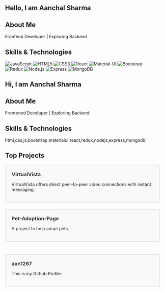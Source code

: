 ## Hello, I am Aanchal Sharma



## About Me

Frontend Developer | Exploring Backend 

## Skills & Technologies
![JavaScript](https://img.shields.io/badge/JavaScript-F7DF1E?style=flat-square&logo=javascript&logoColor=white)
![HTML5](https://img.shields.io/badge/HTML5-E34F26?style=flat-square&logo=html5&logoColor=white)
![CSS3](https://img.shields.io/badge/CSS3-1572B6?style=flat-square&logo=css3&logoColor=white)
![React](https://img.shields.io/badge/React-61DAFB?style=flat-square&logo=react&logoColor=black)
![Material-UI](https://img.shields.io/badge/Material%20UI-007FFF?style=flat-square&logo=mui&logoColor=white)
![Bootstrap](https://img.shields.io/badge/Bootstrap-563D7C?style=flat-square&logo=bootstrap&logoColor=white)
![Redux](https://img.shields.io/badge/Redux-764ABC?style=flat-square&logo=redux&logoColor=white)
![Node.js](https://img.shields.io/badge/Node.js-8CC84B?style=flat-square&logo=node.js&logoColor=white)
![Express](https://img.shields.io/badge/Express-404D59?style=flat-square&logo=express&logoColor=white)
![MongoDB](https://img.shields.io/badge/MongoDB-47A248?style=flat-square&logo=mongodb&logoColor=white)
## Hi, I am Aanchal Sharma



## About Me

Frontened Developer | Exploring Backend

## Skills & Technologies

html,css,js,bootstrap,materialui,react,redux,nodejs,express,mongodb

## Top Projects

<div style="display: flex; flex-direction: column; gap: 20px;">

  <div style="border: 1px solid #ccc; border-radius: 5px; padding: 20px; background-color: #f9f9f9;">
    <h3 style="margin: 0;"><a href="https://github.com/aan1267/VirtualVista" style="text-decoration: none; color: #333;">VirtualVista</a></h3>
    <p>VirtualVista offers direct peer-to-peer video connections with instant messaging.</p>
  </div>

  <div style="border: 1px solid #ccc; border-radius: 5px; padding: 20px; background-color: #f9f9f9;">
    <h3 style="margin: 0;"><a href="https://github.com/aan1267/Pet-Adoption-Page" style="text-decoration: none; color: #333;">Pet-Adoption-Page</h3>
    <p>A project to help adopt pets.</p>
  </div>

  <div style="border: 1px solid #ccc; border-radius: 5px; padding: 20px; background-color: #f9f9f9;">
    <h3 style="margin: 0;"><a href="https://github.com/aan1267/aan1267" style="text-decoration: none; color: #333;">aan1267</a></h3>
    <p>This is my Github Profile.</p>
  </div>

</div>

